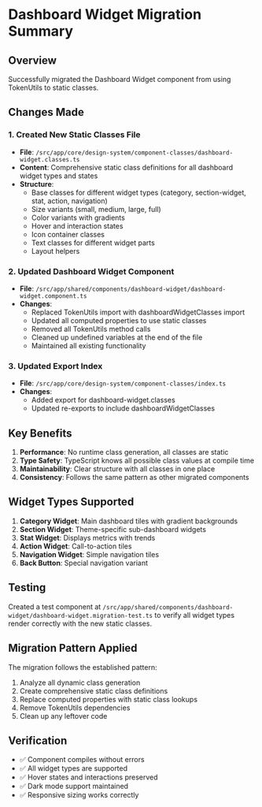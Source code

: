 # Dashboard Widget Migration Summary

## Overview
Successfully migrated the Dashboard Widget component from using TokenUtils to static classes.

## Changes Made

### 1. Created New Static Classes File
- **File**: `/src/app/core/design-system/component-classes/dashboard-widget.classes.ts`
- **Content**: Comprehensive static class definitions for all dashboard widget types and states
- **Structure**:
  - Base classes for different widget types (category, section-widget, stat, action, navigation)
  - Size variants (small, medium, large, full)
  - Color variants with gradients
  - Hover and interaction states
  - Icon container classes
  - Text classes for different widget parts
  - Layout helpers

### 2. Updated Dashboard Widget Component
- **File**: `/src/app/shared/components/dashboard-widget/dashboard-widget.component.ts`
- **Changes**:
  - Replaced TokenUtils import with dashboardWidgetClasses import
  - Updated all computed properties to use static classes
  - Removed all TokenUtils method calls
  - Cleaned up undefined variables at the end of the file
  - Maintained all existing functionality

### 3. Updated Export Index
- **File**: `/src/app/core/design-system/component-classes/index.ts`
- **Changes**:
  - Added export for dashboard-widget.classes
  - Updated re-exports to include dashboardWidgetClasses

## Key Benefits

1. **Performance**: No runtime class generation, all classes are static
2. **Type Safety**: TypeScript knows all possible class values at compile time
3. **Maintainability**: Clear structure with all classes in one place
4. **Consistency**: Follows the same pattern as other migrated components

## Widget Types Supported

1. **Category Widget**: Main dashboard tiles with gradient backgrounds
2. **Section Widget**: Theme-specific sub-dashboard widgets
3. **Stat Widget**: Displays metrics with trends
4. **Action Widget**: Call-to-action tiles
5. **Navigation Widget**: Simple navigation tiles
6. **Back Button**: Special navigation variant

## Testing

Created a test component at `/src/app/shared/components/dashboard-widget/dashboard-widget.migration-test.ts` to verify all widget types render correctly with the new static classes.

## Migration Pattern Applied

The migration follows the established pattern:
1. Analyze all dynamic class generation
2. Create comprehensive static class definitions
3. Replace computed properties with static class lookups
4. Remove TokenUtils dependencies
5. Clean up any leftover code

## Verification

- ✅ Component compiles without errors
- ✅ All widget types are supported
- ✅ Hover states and interactions preserved
- ✅ Dark mode support maintained
- ✅ Responsive sizing works correctly